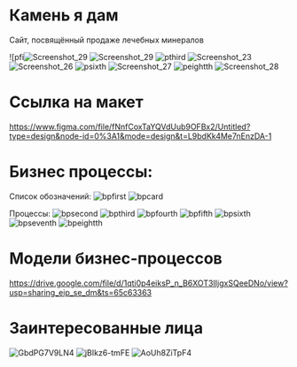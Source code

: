 # Камень я дам
Сайт, посвящённый продаже лечебных минералов

![pfi![Screenshot_29](https://github.com/Kirill-Bokov/I-ll-give-you-the-stone/assets/155570357/795908cb-f666-458a-a141-a7c63c284e5b)
![Screenshot_29](https://github.com/Kirill-Bokov/I-ll-give-you-the-stone/assets/155570357/96f4f457-f6d6-4266-81ff-e11e249e3db5)
![pthird](https://github.com/Kirill-Bokov/I-ll-give-you-the-stone/blob/master/Reports/Presentations/Pres3.png)
![Screenshot_23](https://github.com/Kirill-Bokov/I-ll-give-you-the-stone/assets/155570357/4273669e-14ce-418e-ad4b-244c894ea459)
![Screenshot_26](https://github.com/Kirill-Bokov/I-ll-give-you-the-stone/assets/155570357/fbcb1b76-6cd0-4565-9661-2b628274c968)
![psixth](https://github.com/Kirill-Bokov/I-ll-give-you-the-stone/blob/master/Reports/Presentations/Pres6.png)
![Screenshot_27](https://github.com/Kirill-Bokov/I-ll-give-you-the-stone/assets/155570357/db604774-076a-4d09-b6cd-2e7b9a4ecca7)
![peightth](https://github.com/Kirill-Bokov/I-ll-give-you-the-stone/blob/master/Reports/Presentations/Pres8.png)
![Screenshot_28](https://github.com/Kirill-Bokov/I-ll-give-you-the-stone/assets/155570357/e4e76b3e-f6fb-4de9-87d7-4a33542c175e)


# Ссылка на макет
https://www.figma.com/file/fNnfCoxTaYQVdUub9OFBx2/Untitled?type=design&node-id=0%3A1&mode=design&t=L9bdKk4Me7nEnzDA-1

# Бизнес процессы:
Список обозначений: 
![bpfirst](https://github.com/Kirill-Bokov/I-ll-give-you-the-stone/blob/master/Reports/BuisnessProcess/Снимок1.png)
![bpcard](https://github.com/Kirill-Bokov/I-ll-give-you-the-stone/blob/master/Reports/BuisnessProcess/Снимок9.png)

Процессы:
![bpsecond](https://github.com/Kirill-Bokov/I-ll-give-you-the-stone/blob/master/Reports/BuisnessProcess/Снимок2.png)
![bpthird](https://github.com/Kirill-Bokov/I-ll-give-you-the-stone/blob/master/Reports/BuisnessProcess/Снимок3.png)
![bpfourth](https://github.com/Kirill-Bokov/I-ll-give-you-the-stone/blob/master/Reports/BuisnessProcess/Снимок4.png)
![bpfifth](https://github.com/Kirill-Bokov/I-ll-give-you-the-stone/blob/master/Reports/BuisnessProcess/Снимок5.png)
![bpsixth](https://github.com/Kirill-Bokov/I-ll-give-you-the-stone/blob/master/Reports/BuisnessProcess/Снимок6.png)
![bpseventh](https://github.com/Kirill-Bokov/I-ll-give-you-the-stone/blob/master/Reports/BuisnessProcess/Снимок7.png)
![bpeightth](https://github.com/Kirill-Bokov/I-ll-give-you-the-stone/blob/master/Reports/BuisnessProcess/Снимок8.png)

# Модели бизнес-процессов 
https://drive.google.com/file/d/1qti0p4eiksP_n_B6XOT3IIjgxSQeeDNo/view?usp=sharing_eip_se_dm&ts=65c63363 
# Заинтересованные лица
![GbdPG7V9LN4](https://github.com/Kirill-Bokov/I-ll-give-you-the-stone/assets/113982481/a36c19ee-4e7f-4ad5-92bd-9c54daeb27c0)
![jBIkz6-tmFE](https://github.com/Kirill-Bokov/I-ll-give-you-the-stone/assets/113982481/cca3abb4-5fc9-494a-8887-71338fe3039a)
![AoUh8ZiTpF4](https://github.com/Kirill-Bokov/I-ll-give-you-the-stone/assets/113982481/a8bc3294-177b-4ece-956c-254f7349635c)
